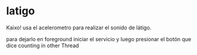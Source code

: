 # latigo
Kaixo!
usa el acelerometro para realizar el sonido de látigo.

para dejarlo en foreground iniciar el servicio y luego presionar el botón que dice counting in other Thread


